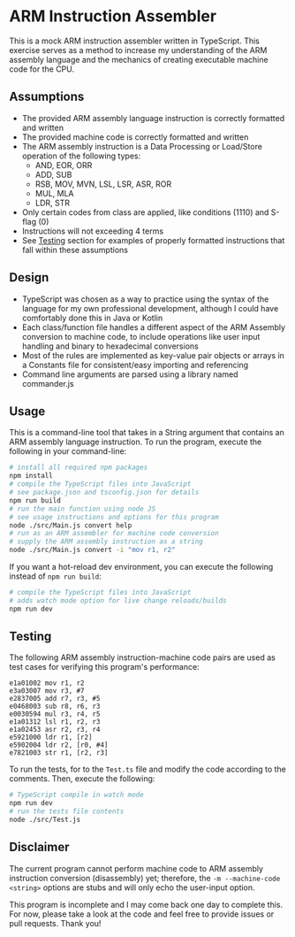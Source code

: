 # ARM Instruction Assembler

This is a mock ARM instruction assembler written in TypeScript. This exercise serves as a method to increase my understanding of the ARM assembly language and the mechanics of creating executable machine code for the CPU.

## Assumptions

- The provided ARM assembly language instruction is correctly formatted and written
- The provided machine code is correctly formatted and written
- The ARM assembly instruction is a Data Processing or Load/Store operation of the following types:
  - AND, EOR, ORR
  - ADD, SUB
  - RSB, MOV, MVN, LSL, LSR, ASR, ROR
  - MUL, MLA
  - LDR, STR
- Only certain codes from class are applied, like conditions (1110) and S-flag (0)
- Instructions will not exceeding 4 terms
- See [Testing](#testing) section for examples of properly formatted instructions that fall within these assumptions

## Design

- TypeScript was chosen as a way to practice using the syntax of the language for my own professional development, although I could have comfortably done this in Java or Kotlin
- Each class/function file handles a different aspect of the ARM Assembly conversion to machine code, to include operations like user input handling and binary to hexadecimal conversions
- Most of the rules are implemented as key-value pair objects or arrays in a Constants file for consistent/easy importing and referencing
- Command line arguments are parsed using a library named commander.js

## Usage

This is a command-line tool that takes in a String argument that contains an ARM assembly language instruction. To run the program, execute the following in your command-line:

```bash
# install all required npm packages
npm install
# compile the TypeScript files into JavaScript
# see package.json and tsconfig.json for details
npm run build
# run the main function using node JS
# see usage instructions and options for this program
node ./src/Main.js convert help
# run as an ARM assembler for machine code conversion
# supply the ARM assembly instruction as a string
node ./src/Main.js convert -i "mov r1, r2"
```

If you want a hot-reload dev environment, you can execute the following instead of `npm run build`:

```bash
# compile the TypeScript files into JavaScript
# adds watch mode option for live change reloads/builds
npm run dev
```

## Testing

The following ARM assembly instruction-machine code pairs are used as test cases for verifying this program's performance:

```text
e1a01002 mov r1, r2
e3a03007 mov r3, #7
e2837005 add r7, r3, #5
e0468003 sub r8, r6, r3
e0030594 mul r3, r4, r5
e1a01312 lsl r1, r2, r3
e1a02453 asr r2, r3, r4
e5921000 ldr r1, [r2]
e5902004 ldr r2, [r0, #4]
e7821003 str r1, [r2, r3]
```

To run the tests, for to the `Test.ts` file and modify the code according to the comments. Then, execute the following:

```bash
# TypeScript compile in watch mode
npm run dev
# run the tests file contents
node ./src/Test.js
```

## Disclaimer

The current program cannot perform machine code to ARM assembly instruction conversion (disassembly) yet; therefore, the `-m --machine-code <string>` options are stubs and will only echo the user-input option.

This program is incomplete and I may come back one day to complete this. For now, please take a look at the code and feel free to provide issues or pull requests. Thank you!
